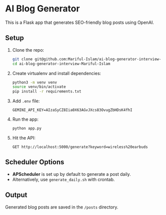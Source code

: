 # AI Blog Generator

This is a Flask app that generates SEO-friendly blog posts using OpenAI.

## Setup

1. Clone the repo:
    ```bash
    git clone git@github.com:Mariful-Islam/ai-blog-generator-interview-Mariful-Islam.git
    cd ai-blog-generator-interview-Mariful-Islam
    ```

2. Create virtualenv and install dependencies:
    ```bash
    python3 -m venv venv
    source venv/bin/activate
    pip install -r requirements.txt
    ```

3. Add `.env` file:
    ```env
    GEMINI_API_KEY=AIzaSyCZ8Iia0X63AGvJXcs83OvugZbHDsK4fhI
    ```

4. Run the app:
    ```bash
    python app.py
    ```

5. Hit the API:
    ```
    GET http://localhost:5000/generate?keyword=wireless%20earbuds
    ```

## Scheduler Options

- **APScheduler** is set up by default to generate a post daily.
- Alternatively, use `generate_daily.sh` with crontab.

## Output

Generated blog posts are saved in the `/posts` directory.
